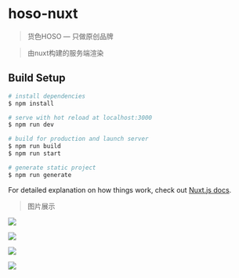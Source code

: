 # hoso-nuxt

> 货色HOSO — 只做原创品牌

> 由nuxt构建的服务端渲染

## Build Setup

```bash
# install dependencies
$ npm install

# serve with hot reload at localhost:3000
$ npm run dev

# build for production and launch server
$ npm run build
$ npm run start

# generate static project
$ npm run generate
```

For detailed explanation on how things work, check out [Nuxt.js docs](https://nuxtjs.org).

> 图片展示

![](https://cdn.u1.huluxia.com/g3/M01/41/26/wKgBOV6azoiADGu1AAmcwiagPD4847.png)

![](https://cdn.u1.huluxia.com/g3/M01/41/27/wKgBOV6azrOAYHOkAAOZAZoOPxY946.png)

![](https://cdn.u1.huluxia.com/g3/M01/41/27/wKgBOV6aztCAC11iAAorooQOCmE544.png)

![](https://cdn.u1.huluxia.com/g3/M03/41/28/wKgBOV6azuCAYabJAADodwgLdew231.png)
